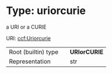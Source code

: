 
# Type: uriorcurie

a URI or a CURIE

URI: [ccf:Uriorcurie](http://purl.org/ccf/Uriorcurie)

|  |  |  |
| --- | --- | --- |
| Root (builtin) type | | **URIorCURIE** |
| Representation | | str |
